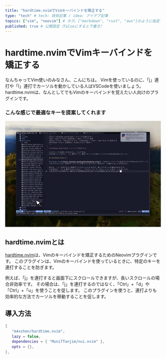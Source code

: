 ```yaml
---
title: "hardtime.nvimでVimキーバインドを矯正する" 
type: "tech" # tech: 技術記事 / idea: アイデア記事
topics: ["vim", "neovim"] # タグ。["markdown", "rust", "aws"]のように指定する
published: true # 公開設定（falseにすると下書き）
---
```


# hardtime.nvimでVimキーバインドを矯正する

なんちゃってVim使いのみなさん、こんにちは。
Vimを使っているのに、「j」連打や「l」連打でカーソルを動かしている人はVSCodeを使いましょう。
hardtime.nvimは、なんとしてでもVimのキーバインドを覚えたい人向けのプラグインです。

### こんな感じで最適なキーを提案してくれます

![デモ動画](/images/hardtime-vim/hardtime-vim.gif)

## hardtime.nvimとは

[hardtime.nvim](https://github.com/m4xshen/hardtime.nvim)は、Vimのキーバインドを矯正するためのNeovimプラグインです。
このプラグインは、Vimのキーバインドを使っているときに、特定のキーを連打することを防ぎます。

例えば、「j」を連打すると画面下にスクロールできますが、長いスクロールの場合非効率です。
その場合は、「j」を連打するのではなく、「Ctrl」+「d」や「Ctrl」+「u」を使うことを促します。
このプラグインを使うと、連打よりも効率的な方法でカーソルを移動することを促します。

## 導入方法

```lua
{
   "m4xshen/hardtime.nvim",
   lazy = false,
   dependencies = { "MunifTanjim/nui.nvim" },
   opts = {},
},
```

